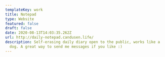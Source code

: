 ```yaml
---
templateKey: work
title: Notepad
type: Website
featured: false
draft: false
date: 2020-08-13T14:03:35.262Z
url: http://daily-notepad.candusen.life/
description: Self-erasing daily diary open to the public, works like a google
  dog. A great way to send me messages if you like :)
---
```

